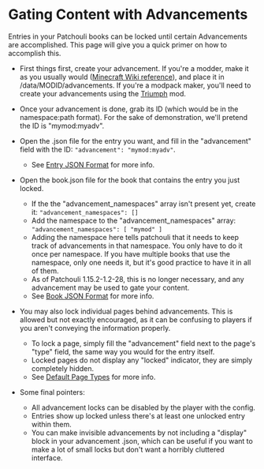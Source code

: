 # Gating Content with Advancements

Entries in your Patchouli books can be locked until certain Advancements are accomplished. This page will give you a quick primer on how to accomplish this.

* First things first, create your advancement. If you're a modder, make it as you usually would ([Minecraft Wiki reference](https://minecraft.gamepedia.com/Advancements)), and place it in /data/MODID/advancements. If you're a modpack maker, you'll need to create your advancements using the [Triumph](https://minecraft.curseforge.com/projects/triumph) mod.

* Once your advancement is done, grab its ID (which would be in the namespace:path format). For the sake of demonstration, we'll pretend the ID is "mymod:myadv".

* Open the .json file for the entry you want, and fill in the "advancement" field with the ID: `"advancement": "mymod:myadv"`. 
    * See [Entry JSON Format](https://github.com/Vazkii/Patchouli/wiki/Entry-JSON-Format) for more info.

* Open the book.json file for the book that contains the entry you just locked. 
    * If the the "advancement_namespaces" array isn't present yet, create it: `"advancement_namespaces": []`
    * Add the namespace to the "advancement_namespaces" array: `"advancement_namespaces": [ "mymod" ]`
    * Adding the namespace here tells patchouli that it needs to keep track of advancements in that namespace. You only have to do it once per namespace. If you have multiple books that use the namespace, only one needs it, but it's good practice to have it in all of them.
    * As of Patchouli 1.15.2-1.2-28, this is no longer necessary, and any advancement may be used to gate your content.
    * See [Book JSON Format](https://github.com/Vazkii/Patchouli/wiki/Book-JSON-Format) for more info.

* You may also lock individual pages behind advancements. This is allowed but not exactly encouraged, as it can be confusing to players if you aren't conveying the information properly.
    * To lock a page, simply fill the "advancement" field next to the page's "type" field, the same way you would for the entry itself.
    * Locked pages do not display any "locked" indicator, they are simply completely hidden.
    * See [Default Page Types](https://github.com/Vazkii/Patchouli/wiki/Default-Page-Types) for more info.

* Some final pointers:
    * All advancement locks can be disabled by the player with the config.
    * Entries show up locked unless there's at least one unlocked entry within them.
    * You can make invisible advancements by not including a "display" block in your advancement .json, which can be useful if you want to make a lot of small locks but don't want a horribly cluttered interface.
